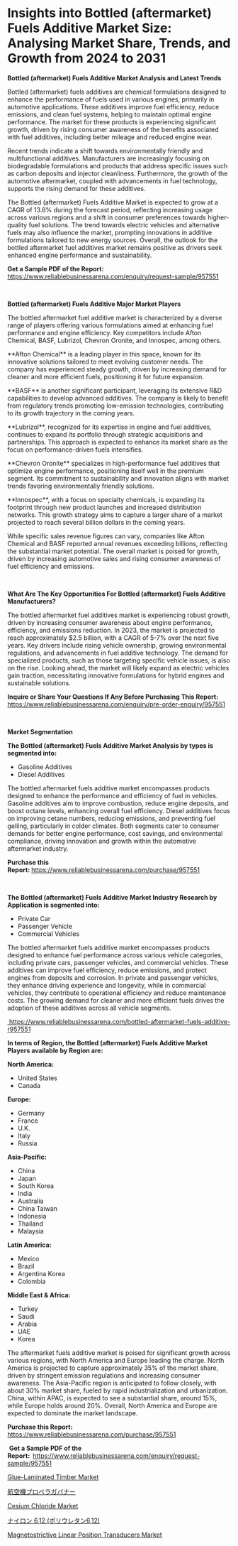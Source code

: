 <p><h1>Insights into Bottled (aftermarket) Fuels Additive Market Size: Analysing Market Share, Trends, and Growth from 2024 to 2031</h1></p><p><strong>Bottled (aftermarket) Fuels Additive Market Analysis and Latest Trends</strong></p>
<p><p>Bottled (aftermarket) fuels additives are chemical formulations designed to enhance the performance of fuels used in various engines, primarily in automotive applications. These additives improve fuel efficiency, reduce emissions, and clean fuel systems, helping to maintain optimal engine performance. The market for these products is experiencing significant growth, driven by rising consumer awareness of the benefits associated with fuel additives, including better mileage and reduced engine wear.</p><p>Recent trends indicate a shift towards environmentally friendly and multifunctional additives. Manufacturers are increasingly focusing on biodegradable formulations and products that address specific issues such as carbon deposits and injector cleanliness. Furthermore, the growth of the automotive aftermarket, coupled with advancements in fuel technology, supports the rising demand for these additives. </p><p>The Bottled (aftermarket) Fuels Additive Market is expected to grow at a CAGR of 13.8% during the forecast period, reflecting increasing usage across various regions and a shift in consumer preferences towards higher-quality fuel solutions. The trend towards electric vehicles and alternative fuels may also influence the market, prompting innovations in additive formulations tailored to new energy sources. Overall, the outlook for the bottled aftermarket fuel additives market remains positive as drivers seek enhanced engine performance and sustainability.</p></p>
<p><strong>Get a Sample PDF of the Report:&nbsp;</strong> <a href="https://www.reliablebusinessarena.com/enquiry/request-sample/957551">https://www.reliablebusinessarena.com/enquiry/request-sample/957551</a></p>
<p>&nbsp;</p>
<p><strong>Bottled (aftermarket) Fuels Additive Major Market Players</strong></p>
<p><p>The bottled aftermarket fuel additive market is characterized by a diverse range of players offering various formulations aimed at enhancing fuel performance and engine efficiency. Key competitors include Afton Chemical, BASF, Lubrizol, Chevron Oronite, and Innospec, among others.</p><p>**Afton Chemical** is a leading player in this space, known for its innovative solutions tailored to meet evolving customer needs. The company has experienced steady growth, driven by increasing demand for cleaner and more efficient fuels, positioning it for future expansion.</p><p>**BASF** is another significant participant, leveraging its extensive R&D capabilities to develop advanced additives. The company is likely to benefit from regulatory trends promoting low-emission technologies, contributing to its growth trajectory in the coming years.</p><p>**Lubrizol**, recognized for its expertise in engine and fuel additives, continues to expand its portfolio through strategic acquisitions and partnerships. This approach is expected to enhance its market share as the focus on performance-driven fuels intensifies.</p><p>**Chevron Oronite** specializes in high-performance fuel additives that optimize engine performance, positioning itself well in the premium segment. Its commitment to sustainability and innovation aligns with market trends favoring environmentally friendly solutions.</p><p>**Innospec**, with a focus on specialty chemicals, is expanding its footprint through new product launches and increased distribution networks. This growth strategy aims to capture a larger share of a market projected to reach several billion dollars in the coming years.</p><p>While specific sales revenue figures can vary, companies like Afton Chemical and BASF reported annual revenues exceeding billions, reflecting the substantial market potential. The overall market is poised for growth, driven by increasing automotive sales and rising consumer awareness of fuel efficiency and emissions.</p></p>
<p>&nbsp;</p>
<p><strong>What Are The Key Opportunities For Bottled (aftermarket) Fuels Additive Manufacturers?</strong></p>
<p><p>The bottled aftermarket fuel additives market is experiencing robust growth, driven by increasing consumer awareness about engine performance, efficiency, and emissions reduction. In 2023, the market is projected to reach approximately $2.5 billion, with a CAGR of 5-7% over the next five years. Key drivers include rising vehicle ownership, growing environmental regulations, and advancements in fuel additive technology. The demand for specialized products, such as those targeting specific vehicle issues, is also on the rise. Looking ahead, the market will likely expand as electric vehicles gain traction, necessitating innovative formulations for hybrid engines and sustainable solutions.</p></p>
<p><strong>Inquire or Share Your Questions If Any Before Purchasing This Report:</strong> <a href="https://www.reliablebusinessarena.com/enquiry/pre-order-enquiry/957551">https://www.reliablebusinessarena.com/enquiry/pre-order-enquiry/957551</a></p>
<p>&nbsp;</p>
<p><strong>Market Segmentation</strong></p>
<p><strong>The Bottled (aftermarket) Fuels Additive Market Analysis by types is segmented into:</strong></p>
<p><ul><li>Gasoline Additives</li><li>Diesel Additives</li></ul></p>
<p><p>The bottled aftermarket fuels additive market encompasses products designed to enhance the performance and efficiency of fuel in vehicles. Gasoline additives aim to improve combustion, reduce engine deposits, and boost octane levels, enhancing overall fuel efficiency. Diesel additives focus on improving cetane numbers, reducing emissions, and preventing fuel gelling, particularly in colder climates. Both segments cater to consumer demands for better engine performance, cost savings, and environmental compliance, driving innovation and growth within the automotive aftermarket industry.</p></p>
<p><strong>Purchase this Report:&nbsp;</strong><a href="https://www.reliablebusinessarena.com/purchase/957551">https://www.reliablebusinessarena.com/purchase/957551</a></p>
<p>&nbsp;</p>
<p><strong>The Bottled (aftermarket) Fuels Additive Market Industry Research by Application is segmented into:</strong></p>
<p><ul><li>Private Car</li><li>Passenger Vehicle</li><li>Commercial Vehicles</li></ul></p>
<p><p>The bottled aftermarket fuels additive market encompasses products designed to enhance fuel performance across various vehicle categories, including private cars, passenger vehicles, and commercial vehicles. These additives can improve fuel efficiency, reduce emissions, and protect engines from deposits and corrosion. In private and passenger vehicles, they enhance driving experience and longevity, while in commercial vehicles, they contribute to operational efficiency and reduce maintenance costs. The growing demand for cleaner and more efficient fuels drives the adoption of these additives across all vehicle segments.</p></p>
<p><a href="https://www.reliablebusinessarena.com/bottled-aftermarket-fuels-additive-r957551">&nbsp;https://www.reliablebusinessarena.com/bottled-aftermarket-fuels-additive-r957551</a></p>
<p><strong>In terms of Region, the Bottled (aftermarket) Fuels Additive Market Players available by Region are:</strong></p>
<p>
    <p> <strong> North America: </strong>
        <ul>
            <li>United States</li>
            <li>Canada</li>
        </ul>
        </p> 
    <p> <strong> Europe: </strong>
        <ul>
            <li>Germany</li>
            <li>France</li>
            <li>U.K.</li>
            <li>Italy</li>
            <li>Russia</li>
        </ul>
        </p> 
    <p> <strong> Asia-Pacific: </strong>
        <ul>
            <li>China</li>
            <li>Japan</li>
            <li>South Korea</li>
            <li>India</li>
            <li>Australia</li>
            <li>China Taiwan</li>
            <li>Indonesia</li>
            <li>Thailand</li>
            <li>Malaysia</li>
        </ul>
        </p> 
    <p> <strong> Latin America: </strong>
        <ul>
            <li>Mexico</li>
            <li>Brazil</li>
            <li>Argentina Korea</li>
            <li>Colombia</li>
        </ul>
        </p> 
    <p> <strong> Middle East & Africa: </strong>
        <ul>
            <li>Turkey</li>
            <li>Saudi</li>
            <li>Arabia</li>
            <li>UAE</li>
            <li>Korea</li>
        </ul>
    </p>
    </p>
<p><p>The aftermarket fuels additive market is poised for significant growth across various regions, with North America and Europe leading the charge. North America is projected to capture approximately 35% of the market share, driven by stringent emission regulations and increasing consumer awareness. The Asia-Pacific region is anticipated to follow closely, with about 30% market share, fueled by rapid industrialization and urbanization. China, within APAC, is expected to see a substantial share, around 15%, while Europe holds around 20%. Overall, North America and Europe are expected to dominate the market landscape.</p></p>
<p><strong>Purchase this Report: </strong><a href="https://www.reliablebusinessarena.com/purchase/957551">https://www.reliablebusinessarena.com/purchase/957551</a></p>
<p>&nbsp;<strong>Get a Sample PDF of the Report:&nbsp;&nbsp;</strong><a href="https://www.reliablebusinessarena.com/enquiry/request-sample/957551">https://www.reliablebusinessarena.com/enquiry/request-sample/957551</a></p>
<p><strong></strong></p>
<p><p><a href="https://www.linkedin.com/pulse/market-dynamics-future-trends-global-glue-laminated-timber-sector-auu6c?trackingId=QVEHeJCdSgqiJwyR6K1BdA%3D%3D">Glue-Laminated Timber Market</a></p><p><a href="https://medium.com/@aminohtc4/aircraft-propeller-governors-market-%E3%81%AE%E3%82%B0%E3%83%AD%E3%83%BC%E3%83%90%E3%83%AB%E5%B8%82%E5%A0%B4%E6%A6%82%E8%A6%81%E3%81%AF-%E4%B8%96%E7%95%8C%E3%81%8A%E3%82%88%E3%81%B3%E4%B8%BB%E8%A6%81%E5%B8%82%E5%A0%B4%E3%81%AB%E3%81%8A%E3%81%91%E3%82%8B%E6%A5%AD%E7%95%8C%E3%81%AB%E5%BD%B1%E9%9F%BF%E3%82%92%E4%B8%8E%E3%81%88%E3%82%8B%E4%B8%BB%E8%A6%81%E3%81%AA%E3%83%88%E3%83%AC%E3%83%B3%E3%83%89%E3%81%AB%E3%81%A4%E3%81%84%E3%81%A6-%E7%8B%AC%E8%87%AA%E3%81%AE%E8%A6%96%E7%82%B9%E3%82%92%E6%8F%90%E4%BE%9B%E3%81%97%E3%81%BE%E3%81%99-13f908d3c168">航空機プロペラガバナー</a></p><p><a href="https://issuu.com/reportprime-2/docs/cesium-chloride-market-size-2030.pp_327640e821ffd2">Cesium Chloride Market</a></p><p><a href="https://medium.com/@aminohtc4/nylon-6-12-pa6-12-market-%E3%81%AF-%E3%82%B3%E3%82%B9%E3%83%88%E7%AE%A1%E7%90%86%E3%81%A8%E5%8A%B9%E7%8E%87%E5%90%91%E4%B8%8A%E3%82%92%E5%84%AA%E5%85%88%E3%81%97%E3%81%BE%E3%81%99-%E3%81%95%E3%82%89%E3%81%AB-%E5%A0%B1%E5%91%8A%E6%9B%B8%E3%81%AF%E5%B8%82%E5%A0%B4%E3%81%AE%E9%9C%80%E8%A6%81%E9%9D%A2%E3%81%A8%E4%BE%9B%E7%B5%A6%E9%9D%A2%E3%81%AE%E4%B8%A1%E6%96%B9%E3%82%92%E3%82%AB%E3%83%90%E3%83%BC%E3%81%97%E3%81%A6%E3%81%84%E3%81%BE%E3%81%99-nylon-6-12-pa6-12-9a51a3cfb6f6">ナイロン 6,12 (ポリウレタン6,12)</a></p><p><a href="https://medium.com/@gordonparr1969/the-global-magnetostrictive-linear-position-transducers-market-is-a-dynamic-and-growing-industry-0aa802dec0d1">Magnetostrictive Linear Position Transducers Market</a></p></p>